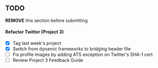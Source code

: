 ## TODO

**REMOVE** this section before submitting

#### Refactor Twitter (Project 3)
- [x] Tag last week's project
- [x] Switch from dynamic frameworks to bridging header file
- [ ] Fix profile images by adding ATS exception on Twitter's SHA-1 cert
- [ ] Review Project 3 Feedback Guide

<!---
#### Custom container view
- [ ] Add `tabBarItem` like functionality? or "2-way street" pattern?

#### Hamburger menu
- [ ] Dragging anywhere in the view should review the menu
- [ ] Other Hamburger menu apps: Slack, Uber, Google Inbox, Google Calendar

#### Profile page

#### Mentions view
--->
